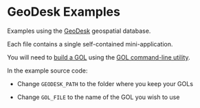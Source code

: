 # GeoDesk Examples

Examples using the [GeoDesk](http://www.github.com/clarisma/geodesk) geospatial database.

Each file contains a single self-contained mini-application.

You will need to [build a GOL](http://docs.geodesk.com/gol/build) using the [GOL command-line utility](http://www.github.com/clarisma/geodesk-gol).

In the example source code:

- Change `GEODESK_PATH` to the folder where you keep your GOLs

- Change `GOL_FILE` to the name of the GOL you wish to use 

